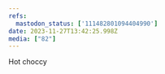 ```yaml
---
refs:
  mastodon_status: ['111482801094404990']
date: 2023-11-27T13:42:25.998Z
media: ["82"]
---
```


Hot choccy
